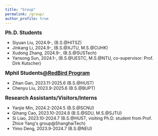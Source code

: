 ```yaml
---
title: "Group"
permalink: /group/
author_profile: true
---
```


<big>**Ph.D. Students**</big>

- Siyuan Liu, 2024.9-, (B.S.@HITSZ)
- Jinkang Li, 2024.9-, (B.S.@XJTU, M.S.@CUHK)
- Xudong Zhang, 2024.9-, (B.S.@SUSTech)
- Yansong Sun, 2024.1-, (B.S.@UESTC, M.S.@NTU, co-supervisor: Prof. Dirk Kutscher)

<big>**Mphil Students[@RedBird Program](https://vptlo.hkust-gz.edu.cn/rbm/)**</big>

- Zihan Gan, 2023.11-2025.6 (B.S.@HUST)
- Chenyu Liu, 2023.9-2025.6 (B.S.@BUPT)

<big>**Research Assistants/Visitors/Interns**</big>

- Yanjie Min, 2024.2-2024.5 (B.S.@SCNU)
- Qihang Cao, 2023.10-2024.8 (B.S.@SDU, M.S.@SJTU)
- Si Liao, 2023.10-2024.7 (B.S.@HUST, visiting Ph.D. student from Prof. Zhice Yang's group@ShanghaiTech)
- Yimo Deng, 2023.9-2024.7 (B.S.@NEU)
